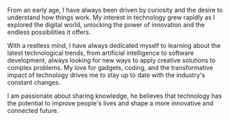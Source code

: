 From an early age, I have always been driven by curiosity and the desire to understand how things work. My interest in technology grew rapidly as I explored the digital world, unlocking the power of innovation and the endless possibilities it offers.

With a restless mind, I have always dedicated myself to learning about the latest technological trends, from artificial intelligence to software development, always looking for new ways to apply creative solutions to complex problems. My love for gadgets, coding, and the transformative impact of technology drives me to stay up to date with the industry's constant changes.

I am passionate about sharing knowledge, he believes that technology has the potential to improve people's lives and shape a more innovative and connected future.
